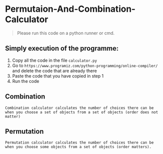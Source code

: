 # Permutaion-And-Combination-Calculator

> Please run this code on a python runner or cmd. <br>

## Simply execution of the programme:
  1. Copy all the code in the file ```calculator.py```
  2. Go to ```https://www.programiz.com/python-programming/online-compiler/``` and delete the code that are already there
  3. Paste the code that you have copied in step 1
  4. Run the code

## Combination
```
Combination calculator calculates the number of choices there can be when you choose a set of objects from a set of objects (order does not matter)
```

## Permutation
```
Permutation calculator calculates the number of choices there can be when you choose some objects from a set of objects (order matters).
```
